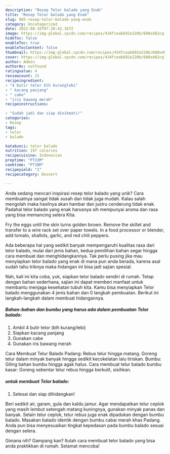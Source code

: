 ```yaml
---
description: "Resep Telor balado yang Enak"
title: "Resep Telor balado yang Enak"
slug: 985-resep-telor-balado-yang-enak
category: Uncategorized
date: 2022-08-16T07:20:42.167Z
image: https://img-global.cpcdn.com/recipes/434fceab692e220b/680x482cq70/telor-balado-foto-resep-utama.jpg
hideToc: false
enableToc: true
enableTocContent: false
thumbnail: https://img-global.cpcdn.com/recipes/434fceab692e220b/680x482cq70/telor-balado-foto-resep-utama.jpg
cover: https://img-global.cpcdn.com/recipes/434fceab692e220b/680x482cq70/telor-balado-foto-resep-utama.jpg
author: Admin
authorAv: notfound
ratingvalue: 4
reviewcount: 15
recipeingredient:
- "4 butir telor blh kuranglebi"
- " kacang panjang"
- " cabe"
- "iris bawang merah"
recipeinstructions:

- "Sudah jadi dan siap dinikmati!"
categories:
- Resep
tags:
- telor
- balado

katakunci: telor balado 
nutrition: 197 calories
recipecuisine: Indonesian
preptime: "PT33M"
cooktime: "PT30M"
recipeyield: "1"
recipecategory: Dessert

---
```





Anda sedang mencari inspirasi resep telor balado yang unik? Cara membuatnya sangat tidak susah dan tidak juga mudah. Kalau salah mengolah maka hasilnya akan hambar dan justru cenderung tidak enak. Padahal telor balado yang enak harusnya sih mempunyai aroma dan rasa yang bisa memancing selera Kita.





Fry the eggs until the skin turns golden brown. Remove the skillet and transfer to a wire rack set over paper towels. In a food processor or blender, add tomato, shallots, garlic, and red chili peppers.

Ada beberapa hal yang sedikit banyak mempengaruhi kualitas rasa dari telor balado, mulai dari jenis bahan, kedua pemilihan bahan segar hingga cara membuat dan menghidangkannya. Tak perlu pusing jika mau menyiapkan telor balado yang enak di mana pun anda berada, karena asal sudah tahu triknya maka hidangan ini bisa jadi sajian spesial.






Nah, kali ini kita coba, yuk, siapkan telor balado sendiri di rumah. Tetap dengan bahan sederhana, sajian ini dapat memberi manfaat untuk membantu menjaga kesehatan tubuh kita. Kamu bisa menyiapkan Telor balado menggunakan 4 jenis bahan dan 0 langkah pembuatan. Berikut ini langkah-langkah dalam membuat hidangannya.

<!--inarticleads1-->

##### Bahan-bahan dan bumbu yang harus ada dalam pembuatan Telor balado:

1. Ambil 4 butir telor (blh kurang/lebi)
1. Siapkan  kacang panjang
1. Gunakan  cabe
1. Gunakan iris bawang merah


Cara Membuat Telur Balado Padang: Rebus telur hingga matang. Goreng telur dalam minyak banyak hingga sedikit kecokelatan lalu tiriskan. Bumbu: Giling bahan bumbu hingga agak halus. Cara membuat telur balado bumbu kasar: Goreng sebentar telur rebus hingga berkulit, sisihkan. 

<!--inarticleads2-->

#####  untuk membuat Telor balado:


1. Selesai dan siap dihidangkan!

Beri sedikit air, garam, gula dan kaldu jamur. Agar mendapatkan telur ceplok yang masih lembut setengah matang kuningnya, gunakan minyak panas dan banyak. Selain telur ceplok, telur rebus juga enak dipadukan dengan bumbu balado. Masakan balado identik dengan bumbu cabai merah khas Padang. Anda pun bisa menyesuaikan tingkat kepedasan pada bumbu balado sesuai dengan selera. 

Gimana nih? Gampang kan? Itulah cara membuat telor balado yang bisa anda praktikkan di rumah. Selamat mencoba!
